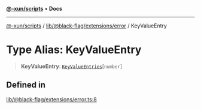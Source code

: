 [**@-xun/scripts**](../../../../../README.md) • **Docs**

***

[@-xun/scripts](../../../../../README.md) / [lib/@black-flag/extensions/error](../README.md) / KeyValueEntry

# Type Alias: KeyValueEntry

> **KeyValueEntry**: [`KeyValueEntries`](KeyValueEntries.md)\[`number`\]

## Defined in

[lib/@black-flag/extensions/error.ts:8](https://github.com/Xunnamius/xscripts/blob/ea7b98342d9aa37d18f7398603d7c15f580a5312/lib/@black-flag/extensions/error.ts#L8)
